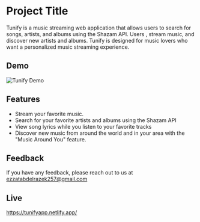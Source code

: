 
# Project Title

Tunify is a music streaming web application that allows users to search for songs, artists, and albums using the Shazam API. Users , stream music, and discover new artists and albums. Tunify is designed for music lovers who want a personalized music streaming experience.

## Demo
![Tunify Demo]([http://url/to/img.png](https://drive.google.com/u/0/uc?id=1oqMII8FHCJLCFzQE3Q85T9C3GEoMPUm9&export=download))


## Features

- Stream your favorite music.
- Search for your favorite artists and albums using the Shazam API
- View song lyrics while you listen to your favorite tracks
- Discover new music from around the world and in your area with the "Music Around You" feature.


## Feedback

If you have any feedback, please reach out to us at ezzatabdelrazek257@gmail.com

## Live

https://tunifyapp.netlify.app/

